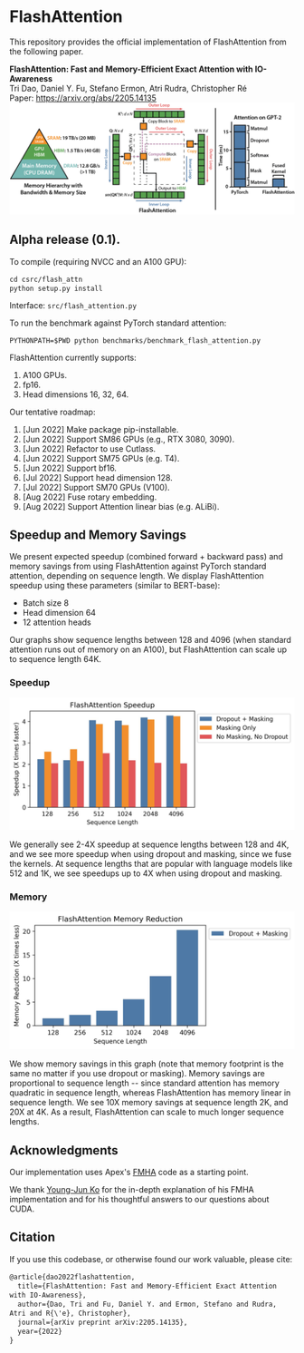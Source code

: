 # FlashAttention
This repository provides the official implementation of FlashAttention from the
following paper.

**FlashAttention: Fast and Memory-Efficient Exact Attention with IO-Awareness**  
Tri Dao, Daniel Y. Fu, Stefano Ermon, Atri Rudra, Christopher Ré  
Paper: https://arxiv.org/abs/2205.14135
![FlashAttention](assets/flashattn_banner.jpg)

## Alpha release (0.1).

To compile (requiring NVCC and an A100 GPU):
```
cd csrc/flash_attn
python setup.py install
```

Interface: `src/flash_attention.py`

To run the benchmark against PyTorch standard attention: 
```
PYTHONPATH=$PWD python benchmarks/benchmark_flash_attention.py
```

FlashAttention currently supports:
1. A100 GPUs.
2. fp16.
3. Head dimensions 16, 32, 64.

Our tentative roadmap:
1. [Jun 2022] Make package pip-installable.
2. [Jun 2022] Support SM86 GPUs (e.g., RTX 3080, 3090).
3. [Jun 2022] Refactor to use Cutlass.
4. [Jun 2022] Support SM75 GPUs (e.g. T4).
5. [Jun 2022] Support bf16.
6. [Jul 2022] Support head dimension 128.
7. [Jul 2022] Support SM70 GPUs (V100).
8. [Aug 2022] Fuse rotary embedding.
9. [Aug 2022] Support Attention linear bias (e.g. ALiBi).

## Speedup and Memory Savings

We present expected speedup (combined forward + backward pass) and memory savings from using FlashAttention against PyTorch standard attention, depending on sequence length.
We display FlashAttention speedup using these parameters (similar to BERT-base):
* Batch size 8
* Head dimension 64
* 12 attention heads

Our graphs show sequence lengths between 128 and 4096 (when standard attention runs out of memory on an A100), but FlashAttention can scale up to sequence length 64K.

### Speedup

![FlashAttention speedup](assets/flashattn_speedup.jpg)

We generally see 2-4X speedup at sequence lengths between 128 and 4K, and we see more speedup when using dropout and masking, since we fuse the kernels.
At sequence lengths that are popular with language models like 512 and 1K, we see speedups up to 4X when using dropout and masking.

### Memory

![FlashAttention memory](assets/flashattn_memory.jpg)

We show memory savings in this graph (note that memory footprint is the same no matter if you use dropout or masking).
Memory savings are proportional to sequence length -- since standard attention has memory quadratic in sequence length, whereas FlashAttention has memory linear in sequence length.
We see 10X memory savings at sequence length 2K, and 20X at 4K.
As a result, FlashAttention can scale to much longer sequence lengths.

## Acknowledgments
Our implementation uses Apex's
[FMHA](https://github.com/NVIDIA/apex/tree/master/apex/contrib/csrc/fmha) code
as a starting point.

We thank [Young-Jun Ko](https://yjk21.github.io/) for the in-depth explanation of his FMHA implementation
and for his thoughtful answers to our questions about CUDA.

## Citation
If you use this codebase, or otherwise found our work valuable, please cite:
```
@article{dao2022flashattention,
  title={FlashAttention: Fast and Memory-Efficient Exact Attention with IO-Awareness},
  author={Dao, Tri and Fu, Daniel Y. and Ermon, Stefano and Rudra, Atri and R{\'e}, Christopher},
  journal={arXiv preprint arXiv:2205.14135},
  year={2022}
}
```
